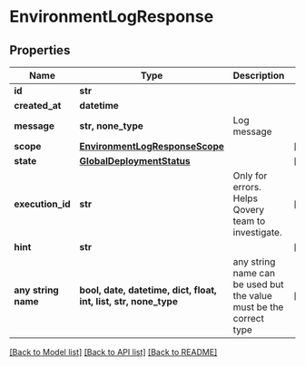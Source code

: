 # EnvironmentLogResponse


## Properties
Name | Type | Description | Notes
------------ | ------------- | ------------- | -------------
**id** | **str** |  | 
**created_at** | **datetime** |  | 
**message** | **str, none_type** | Log message | 
**scope** | [**EnvironmentLogResponseScope**](EnvironmentLogResponseScope.md) |  | [optional] 
**state** | [**GlobalDeploymentStatus**](GlobalDeploymentStatus.md) |  | [optional] 
**execution_id** | **str** | Only for errors. Helps Qovery team to investigate. | [optional] 
**hint** | **str** |  | [optional] 
**any string name** | **bool, date, datetime, dict, float, int, list, str, none_type** | any string name can be used but the value must be the correct type | [optional]

[[Back to Model list]](../README.md#documentation-for-models) [[Back to API list]](../README.md#documentation-for-api-endpoints) [[Back to README]](../README.md)


